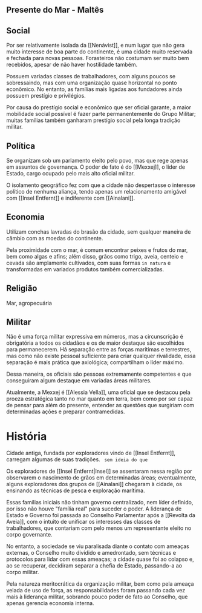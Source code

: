 
## Presente do Mar - Maltês


## Social


Por ser relativamente isolada da [[Nenávist]], e num lugar que não gera muito interesse de boa parte do continente, é uma cidade muito reservada e fechada para novas pessoas. Forasteiros não costumam ser muito bem recebidos, apesar de não haver hostilidade também.

Possuem variadas classes de trabalhadores, com alguns poucos se sobressaindo, mas com uma organização quase horizontal no ponto econômico. No entanto, as famílias mais ligadas aos fundadores ainda possuem prestígio e privilégios.

Por causa do prestígio social e econômico que ser oficial garante, a maior mobilidade social possível é fazer parte permanentemente do Grupo Militar; muitas famílias também ganharam prestígio social pela longa tradição militar.

## Política

Se organizam sob um parlamento eleito pelo povo, mas que rege apenas em assuntos de governança. O poder de fato é do [[Mexxej]], o líder de Estado, cargo ocupado pelo mais alto oficial militar.

O isolamento geográfico fez com que a cidade não despertasse o interesse político de nenhuma aliança, tendo apenas um relacionamento amigável com [[Insel Entfernt]] e indiferente com [[Ainalani]].
## Economia

Utilizam conchas lavradas do brasão da cidade, sem qualquer maneira de câmbio com as moedas do continente.

Pela proximidade com o mar, é comum encontrar peixes e frutos do mar, bem como algas e afins; além disso, grãos como trigo, aveia, centeio e cevada são amplamente cultivados, com suas formas `in natura` e transformadas em variados produtos também comercializadas.
## Religião

Mar, agropecuária

## Militar

Não é uma força militar expressiva em números, mas a circunscrição é obrigatória a todos os cidadãos e os de maior destaque são escolhidos para permanecerem. Há separação entre as forças marítimas e terrestres, mas como não existe pessoal suficiente para criar qualquer rivalidade, essa separação é mais prática que axiológica; compartilham o líder máximo.

Dessa maneira, os oficiais são pessoas extremamente competentes e que conseguiram algum destaque em variadas áreas militares.

Atualmente, a Mexxej é [[Alessia Vella]], uma oficial que se destacou pela proeza estratégica tanto no mar quanto em terra, bem como por ser capaz de pensar para além do presente, entender as questões que surgiriam com determinadas ações e preparar contramedidas.
# História

Cidade antiga, fundada por exploradores vindo de [[Insel Entfernt]], carregam algumas de suas tradições. ``` sem ideia do que```

Os exploradores de [[Insel Entfernt|Insel]] se assentaram nessa região por observarem o nascimento de grãos em determinadas áreas; eventualmente, alguns exploradores dos grupos de [[Ainalani]] chegaram à cidade, os ensinando as técnicas de pesca e exploração marítima.

Essas famílias iniciais não tinham governo centralizado, nem líder definido, por isso não houve "família real" para suceder o poder. A liderança de Estado e Governo foi passada ao Conselho Parlamentar após a [[Revolta da Aveia]], com o intuito de unificar os interesses das classes de trabalhadores, que contariam com pelo menos um representante eleito no corpo governante.

No entanto, a sociedade se viu paralisada diante o contato com ameaças externas, o Conselho muito dividido e amedrontado, sem técnicas e protocolos para lidar com essas ameaças; a cidade quase foi ao colapso e, ao se recuperar, decidiram separar a chefia de Estado, passando-a ao corpo militar.

Pela natureza meritocrática da organização militar, bem como pela ameaça velada de uso de força, as responsabilidades foram passando cada vez mais à liderança militar, sobrando pouco poder de fato ao Conselho, que apenas gerencia economia interna.